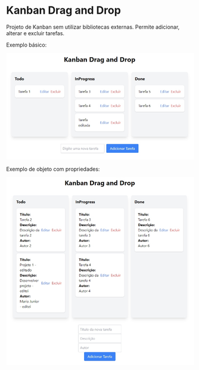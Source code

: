 # Kanban Drag and Drop

Projeto de Kanban sem utilizar bibliotecas externas. Permite adicionar, alterar e excluir tarefas.

Exemplo básico:

![Kanban Drag and Drop básico](./public/screenshot.jpg)

Exemplo de objeto com propriedades:

![Kanban Drag and Drop](./public/screenshot2.jpg)
